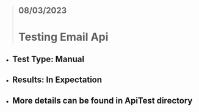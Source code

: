 > ## **08/03/2023**
> # **Testing Email Api**
- ## **Test Type:** Manual
- ## **Results:** In Expectation
- ## More details can be found in ApiTest directory